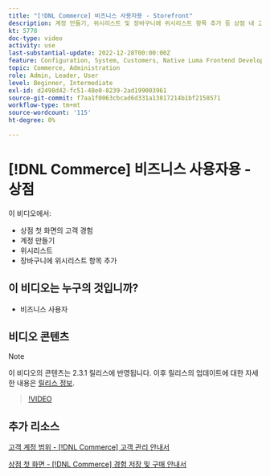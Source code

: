 ```yaml
---
title: "[!DNL Commerce] 비즈니스 사용자용 - Storefront"
description: 계정 만들기, 위시리스트 및 장바구니에 위시리스트 항목 추가 등 상점 내 고객 경험에 대해 알아봅니다
kt: 5778
doc-type: video
activity: use
last-substantial-update: 2022-12-28T00:00:00Z
feature: Configuration, System, Customers, Native Luma Frontend Development, Page Content, Site Navigation
topic: Commerce, Administration
role: Admin, Leader, User
level: Beginner, Intermediate
exl-id: d2498d42-fc51-48e0-8239-2ad199003961
source-git-commit: f7aa1f0063cbcad6d331a13817214b1bf2158571
workflow-type: tm+mt
source-wordcount: '115'
ht-degree: 0%

---
```


# [!DNL Commerce] 비즈니스 사용자용 - 상점

이 비디오에서:

- 상점 첫 화면의 고객 경험
- 계정 만들기
- 위시리스트
- 장바구니에 위시리스트 항목 추가

## 이 비디오는 누구의 것입니까?

- 비즈니스 사용자

## 비디오 콘텐츠

>[!NOTE]
>
>이 비디오의 콘텐츠는 2.3.1 릴리스에 반영됩니다. 이후 릴리스의 업데이트에 대한 자세한 내용은 [릴리스 정보](https://experienceleague.adobe.com/docs/commerce-operations/release/notes/overview.html).

>[!VIDEO](https://video.tv.adobe.com/v/36188?quality=12&learn=on)

## 추가 리소스

[고객 계정 범위 - [!DNL Commerce] 고객 관리 안내서](https://experienceleague.adobe.com/docs/commerce-admin/customers/customer-accounts/customer-account-scope.html)

[상점 첫 화면 - [!DNL Commerce] 경험 저장 및 구매 안내서](https://experienceleague.adobe.com/docs/commerce-admin/stores-sales/shopper-tools/wish-lists/wishlist-storefront.html)
